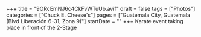 +++
title = "9ORcEmNJ6c4CkFvWTuUb.avif"
draft = false
tags = ["Photos"]
categories = ["Chuck E. Cheese's"]
pages = ["Guatemala City, Guatemala (Blvd Liberación 6-31, Zona 9)"]
startDate = ""
+++
Karate event taking place in front of the 2-Stage
